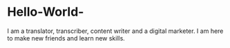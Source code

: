# Hello-World-
I am a translator, transcriber, content writer and a digital marketer. I am here to make new friends and learn new skills. 
